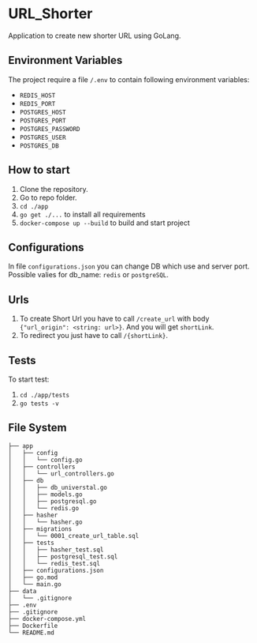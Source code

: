 # URL_Shorter
Application to create new shorter URL using GoLang.

## Environment Variables
The project require a file `/.env` to contain
following environment variables:
* `REDIS_HOST`
* `REDIS_PORT`
* `POSTGRES_HOST`
* `POSTGRES_PORT`
* `POSTGRES_PASSWORD`
* `POSTGRES_USER`
* `POSTGRES_DB`


## How to start
1. Clone the repository.
2. Go to repo folder.
3. `cd ./app`
4. `go get ./...` to install all requirements
5. `docker-compose up --build` to build and start project

## Configurations
In file `configurations.json` you can change DB which use and server port. Possible valies for db_name: `redis` or `postgreSQL`.

## Urls
1. To  create Short Url you have to call `/create_url` with body `{"url_origin": <string: url>}`. And you will get `shortLink`.
2. To redirect you just have to call `/{shortLink}`.

## Tests
To start test:
1. `cd ./app/tests`
2. `go tests -v`

## File System
```
├── app
│   ├── config
│   │   └── config.go
│   ├── controllers
│   │   └── url_controllers.go
│   ├── db
│   │   ├── db_universtal.go
│   │   ├── models.go
│   │   ├── postgresql.go
│   │   └── redis.go
│   ├── hasher
│   │   └── hasher.go
│   ├── migrations
│   │   └── 0001_create_url_table.sql
│   ├── tests
│   │   ├── hasher_test.sql
│   │   ├── postgresql_test.sql
│   │   └── redis_test.sql
│   ├── configurations.json
│   ├── go.mod
│   └── main.go
├── data
│   └── .gitignore
├── .env
├── .gitignore
├── docker-compose.yml
├── Dockerfile
└── README.md
```